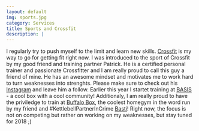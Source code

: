 ```yaml
---
layout: default
img: sports.jpg
category: Services
title: Sports and Crossfit 
description: |
---
```

I regularly try to push myself to the limit and learn new skills. [Crossfit](https://crossfit.com/ "Crossfit") is my way to go for getting fit right now. I was introduced to the sport of Crossfit by my good friend and training partner Patrick. He is a certified personal trainer and passionate Crossfitter and I am really proud to call this guy a friend of mine. He has an awesome mindset and motivates me to work hard to turn weaknesses into strenghts. Please make sure to check out his [Instagram](https://www.instagram.com/pattreiber/ "Patrick Treiber") and leave him a follow. Earlier this year I startet training at [BASIS](http://basis-karlsruhe.de/ "BASIS Karlsruhe") - a cool box with a cool community! Additionaly, I am really proud to have the priviledge to train at [Buffalo Box](http://www.buffalobox.de/ "Buffalo Box Ettlingen"), the coolest homegym in the word run by my friend and #KettlebellPartnerInCrime [Basti](https://www.instagram.com/buffalobasti/ "Basti Siebenbürger")! Right now, the focus is not on competing but rather on working on my weaknesses, but stay tuned for 2018 ;)
